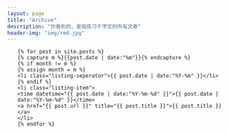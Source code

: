 ```yaml
---
layout: page 
title: "Archive"
description: "你看到的，是我练习千字文的所有文章"
header-img: "img/red.jpg"
---
```


<ul class="posts">

    {% for post in site.posts %}
    {% capture m %}{{post.date | date:"%m"}}{% endcapture %}
    {% if month != m %}
    {% assign month = m %}
    <li class="listing-seperator">{{ post.date | date:"%Y-%m" }}</li>
    {% endif %}
    <li class="listing-item">
    <time datetime="{{ post.date | date:"%Y-%m-%d" }}">{{ post.date | date:"%Y-%m-%d" }}</time>
    <a href="{{ post.url }}" title="{{ post.title }}">{{ post.title }}</a>
    </li>
    {% endfor %}
</ul>